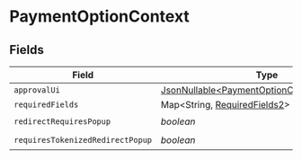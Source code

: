 # PaymentOptionContext


## Fields

| Field                                                                                                      | Type                                                                                                       | Required                                                                                                   | Description                                                                                                |
| ---------------------------------------------------------------------------------------------------------- | ---------------------------------------------------------------------------------------------------------- | ---------------------------------------------------------------------------------------------------------- | ---------------------------------------------------------------------------------------------------------- |
| `approvalUi`                                                                                               | [JsonNullable\<PaymentOptionContextApprovalUI>](../../models/components/PaymentOptionContextApprovalUI.md) | :heavy_minus_sign:                                                                                         | N/A                                                                                                        |
| `requiredFields`                                                                                           | Map\<String, [RequiredFields2](../../models/components/RequiredFields2.md)>                                | :heavy_minus_sign:                                                                                         | N/A                                                                                                        |
| `redirectRequiresPopup`                                                                                    | *boolean*                                                                                                  | :heavy_check_mark:                                                                                         | N/A                                                                                                        |
| `requiresTokenizedRedirectPopup`                                                                           | *boolean*                                                                                                  | :heavy_check_mark:                                                                                         | N/A                                                                                                        |